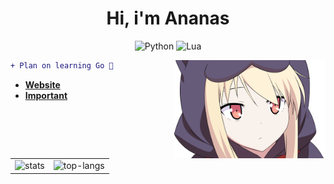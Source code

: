<div align="center">

# Hi, i'm Ananas

![Python](https://img.shields.io/badge/python-3670A0?style=for-the-badge&logo=python&logoColor=white)
![Lua](https://img.shields.io/badge/lua-%232C2D72.svg?style=for-the-badge&logo=lua&logoColor=white)

</div>

<img align="right" src="./mashiro_shiina.png" width="48%"/>

```diff
+ Plan on learning Go 💨
```

- [**Website**](https://ananas.moe)
- [**Important**](https://cdn.ananas.moe/roll.webm)

<div align="center">


  <table align="center">
    <tr>
      <td align="center">
        <img src="https://github-readme-stats.vercel.app/api?username=R3tr0Ananas&theme=dark&show_icons=true" width="500px" alt="stats"/>
      </td>
      <td align="center">
        <img src="https://github-readme-stats.vercel.app/api/top-langs/?username=R3tr0Ananas&layout=compact&theme=dark" width="360px" alt="top-langs"/>
      </td>
    </tr>
  </table>
</div>
